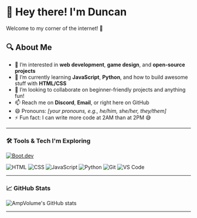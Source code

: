 # 👋 Hey there! I'm Duncan

Welcome to my corner of the internet! 🚀

## 🔍 About Me

- 👀 I’m interested in **web development**, **game design**, and **open-source projects**
- 🌱 I’m currently learning **JavaScript**, **Python**, and how to build awesome stuff with **HTML/CSS**
- 💞️ I’m looking to collaborate on beginner-friendly projects and anything fun!
- 📫 Reach me on **Discord**, **Email**, or right here on GitHub
- 😄 Pronouns: *[your pronouns, e.g., he/him, she/her, they/them]*
- ⚡ Fun fact: I can write more code at 2AM than at 2PM 😅

---

### 🛠️ Tools & Tech I'm Exploring
[![Boot.dev](https://img.shields.io/badge/Boot.dev-Learn%20to%20Code-blueviolet?style=flat-square)](https://boot.dev)


![HTML](https://img.shields.io/badge/HTML5-E34F26?style=flat&logo=html5&logoColor=white)
![CSS](https://img.shields.io/badge/CSS3-1572B6?style=flat&logo=css3&logoColor=white)
![JavaScript](https://img.shields.io/badge/JavaScript-F7DF1E?style=flat&logo=javascript&logoColor=black)
![Python](https://img.shields.io/badge/Python-3776AB?style=flat&logo=python&logoColor=white)
![Git](https://img.shields.io/badge/Git-F05032?style=flat&logo=git&logoColor=white)
![VS Code](https://img.shields.io/badge/VS%20Code-007ACC?style=flat&logo=visual-studio-code&logoColor=white)

---

### 📈 GitHub Stats

![AmpVolume's GitHub stats](https://github-readme-stats.vercel.app/api?username=AmpVolume&show_icons=true&theme=radical)

---

<!---
AmpVolume/AmpVolume is a ✨ special ✨ repository because its `README.md` (this file) appears on your GitHub profile.
You can click the Preview link to take a look at your changes.
--->

